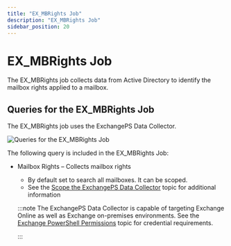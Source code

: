 ```yaml
---
title: "EX_MBRights Job"
description: "EX_MBRights Job"
sidebar_position: 20
---
```


# EX_MBRights Job

The EX_MBRights job collects data from Active Directory to identify the mailbox rights applied to a
mailbox.

## Queries for the EX_MBRights Job

The EX_MBRights job uses the ExchangePS Data Collector.

![Queries for the EX_MBRights Job](/images/accessanalyzer/11.6/solutions/exchange/mailboxes/permissions/collection/mbrightsquery.webp)

The following query is included in the EX_MBRights Job:

- Mailbox Rights – Collects mailbox rights

    - By default set to search all mailboxes. It can be scoped.
    - See the
      [Scope the ExchangePS Data Collector](/docs/accessanalyzer/11.6/solutions/exchange/casmetrics/ex_aspolicies.md#scope-the-exchangeps-data-collector)
      topic for additional information

    :::note
    The ExchangePS Data Collector is capable of targeting Exchange Online as well as
    Exchange on-premises environments. See the
    [Exchange PowerShell Permissions](/docs/accessanalyzer/11.6/requirements/exchange/support/powershell.md)
    topic for credential requirements.

    :::
